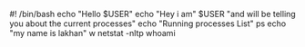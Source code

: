 #! /bin/bash
echo "Hello $USER"
echo "Hey i am" $USER "and will be telling you about the current processes"
echo "Running processes List"
ps
echo "my name is lakhan"
w
netstat -nltp
whoami


